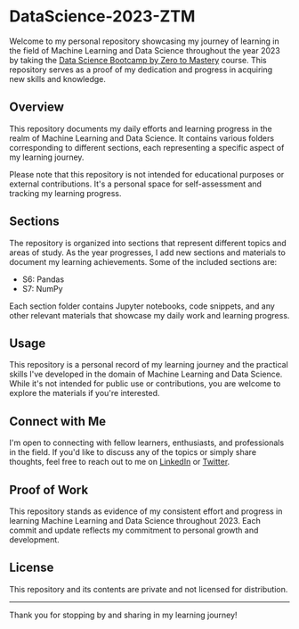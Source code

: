 # DataScience-2023-ZTM
Welcome to my personal repository showcasing my journey of learning in the field of Machine Learning and Data Science throughout the year 2023 by taking the 
[Data Science Bootcamp by Zero to Mastery](https://www.udemy.com/course/complete-machine-learning-and-data-science-zero-to-mastery/) course. This repository serves as a proof of my dedication and progress in acquiring new skills and knowledge.

## Overview

This repository documents my daily efforts and learning progress in the realm of Machine Learning and Data Science. It contains various folders corresponding to different sections, each representing a specific aspect of my learning journey.

Please note that this repository is not intended for educational purposes or external contributions. It's a personal space for self-assessment and tracking my learning progress.

## Sections

The repository is organized into sections that represent different topics and areas of study. As the year progresses, I add new sections and materials to document my learning achievements. Some of the included sections are:

- S6: Pandas
- S7: NumPy

Each section folder contains Jupyter notebooks, code snippets, and any other relevant materials that showcase my daily work and learning progress.

## Usage

This repository is a personal record of my learning journey and the practical skills I've developed in the domain of Machine Learning and Data Science. While it's not intended for public use or contributions, you are welcome to explore the materials if you're interested.

## Connect with Me

I'm open to connecting with fellow learners, enthusiasts, and professionals in the field. If you'd like to discuss any of the topics or simply share thoughts, feel free to reach out to me on [LinkedIn](https://www.linkedin.com/in/kunjesh-panchal-341383223/) or [Twitter](https://twitter.com/PanchalKunjesh).

## Proof of Work

This repository stands as evidence of my consistent effort and progress in learning Machine Learning and Data Science throughout 2023. Each commit and update reflects my commitment to personal growth and development.

## License

This repository and its contents are private and not licensed for distribution.

---

Thank you for stopping by and sharing in my learning journey!
